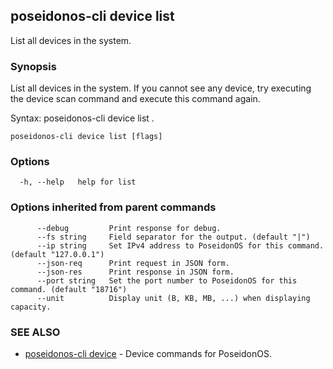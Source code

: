 ## poseidonos-cli device list

List all devices in the system.

### Synopsis


List all devices in the system. If you cannot see any device, 
try executing the device scan command and execute this command
again. 

Syntax:
	poseidonos-cli device list .
          

```
poseidonos-cli device list [flags]
```

### Options

```
  -h, --help   help for list
```

### Options inherited from parent commands

```
      --debug         Print response for debug.
      --fs string     Field separator for the output. (default "|")
      --ip string     Set IPv4 address to PoseidonOS for this command. (default "127.0.0.1")
      --json-req      Print request in JSON form.
      --json-res      Print response in JSON form.
      --port string   Set the port number to PoseidonOS for this command. (default "18716")
      --unit          Display unit (B, KB, MB, ...) when displaying capacity.
```

### SEE ALSO

* [poseidonos-cli device](poseidonos-cli_device.md)	 - Device commands for PoseidonOS.

